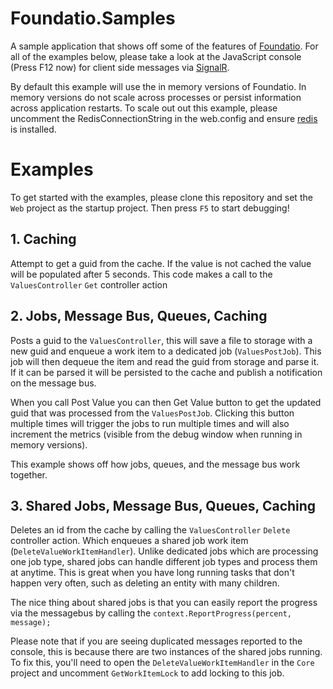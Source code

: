 # Foundatio.Samples

A sample application that shows off some of the features of [Foundatio](https://github.com/exceptionless/Foundatio). For all of the examples below, please take a look at the JavaScript console (Press F12 now) for client side messages via [SignalR](http://www.asp.net/signalr).

By default this example will use the in memory versions of Foundatio. In memory versions do not scale across processes or persist information across application restarts. To scale out out this example, please uncomment the RedisConnectionString in the web.config and ensure [redis](http://redis.io/download) is installed.

# Examples

To get started with the examples, please clone this repository and set the `Web` project as the startup project. Then press `F5` to start debugging!

## 1. Caching

Attempt to get a guid from the cache. If the value is not cached the value will be populated after 5 seconds. This code makes a call to the `ValuesController` `Get` controller action

## 2. Jobs, Message Bus, Queues, Caching
Posts a guid to the `ValuesController`, this will save a file to storage with a new guid and enqueue a work item to a dedicated job (`ValuesPostJob`). This job will then dequeue the item and read the guid from storage and parse it. If it can be parsed it will be persisted to the cache and publish a notification on the message bus.

When you call Post Value you can then Get Value button to get the updated guid that was processed from the `ValuesPostJob`. Clicking this button multiple times will trigger the jobs to run multiple times and will also increment the metrics (visible from the debug window when running in memory versions).

This example shows off how jobs, queues, and the message bus work together.

## 3. Shared Jobs, Message Bus, Queues, Caching
Deletes an id from the cache by calling the `ValuesController` `Delete` controller action. Which enqueues a shared job work item (`DeleteValueWorkItemHandler`). Unlike dedicated jobs which are processing one job type, shared jobs can handle different job types and process them at anytime. This is great when you have long running tasks that don't happen very often, such as deleting an entity with many children.

The nice thing about shared jobs is that you can easily report the progress via the messagebus by calling the `context.ReportProgress(percent, message);`

Please note that if you are seeing duplicated messages reported to the console, this is because there are two instances of the shared jobs running. To fix this, you'll need to open the `DeleteValueWorkItemHandler` in the `Core` project and uncomment `GetWorkItemLock` to add locking to this job.
